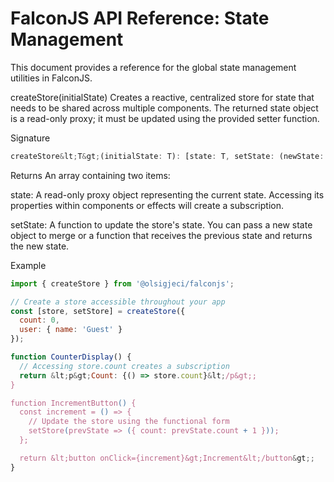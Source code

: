 # FalconJS API Reference: State Management

This document provides a reference for the global state management utilities in FalconJS.

createStore(initialState)
Creates a reactive, centralized store for state that needs to be shared across multiple components. The returned state object is a read-only proxy; it must be updated using the provided setter function.

Signature

```jsx
createStore&lt;T&gt;(initialState: T): [state: T, setState: (newState: Partial&lt;T&gt; | ((prevState: T) => Partial&lt;T&gt;)) => void]
```

Returns
An array containing two items:

state: A read-only proxy object representing the current state. Accessing its properties within components or effects will create a subscription.

setState: A function to update the store's state. You can pass a new state object to merge or a function that receives the previous state and returns the new state.

Example

```jsx
import { createStore } from '@olsigjeci/falconjs';

// Create a store accessible throughout your app
const [store, setStore] = createStore({
  count: 0,
  user: { name: 'Guest' }
});

function CounterDisplay() {
  // Accessing store.count creates a subscription
  return &lt;p&gt;Count: {() => store.count}&lt;/p&gt;;
}

function IncrementButton() {
  const increment = () => {
    // Update the store using the functional form
    setStore(prevState => ({ count: prevState.count + 1 }));
  };

  return &lt;button onClick={increment}&gt;Increment&lt;/button&gt;;
}
```
